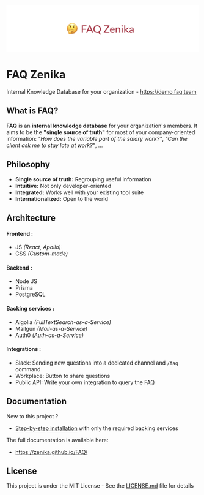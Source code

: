 ![FAQ Zenika](https://raw.githubusercontent.com/Zenika/FAQ/master/docs/src/banner_img.png)

# FAQ Zenika

Internal Knowledge Database for your organization - https://demo.faq.team

## What is FAQ?

**FAQ** is an **internal knowledge database** for your organization's members. It aims to be the **"single source of truth"** for most of your company-oriented information: _"How does the variable part of the salary work?"_, _"Can the client ask me to stay late at work?"_, ...

## Philosophy

- **Single source of truth:** Regrouping useful information
- **Intuitive:** Not only developer-oriented
- **Integrated:** Works well with your existing tool suite
- **Internationalized:** Open to the world

## Architecture

#### Frontend :

- JS _(React, Apollo)_
- CSS _(Custom-made)_

#### Backend :

- Node JS
- Prisma
- PostgreSQL

#### Backing services :

- Algolia _(FullTextSearch-as-a-Service)_
- Mailgun _(Mail-as-a-Service)_
- Auth0 _(Auth-as-a-Service)_

#### Integrations :

- Slack: Sending new questions into a dedicated channel and `/faq` command
- Workplace: Button to share questions
- Public API: Write your own integration to query the FAQ

## Documentation

New to this project ?

- [Step-by-step installation](https://zenika.github.io/FAQ/#/getting-started) with only the required backing services

The full documentation is available here:

- https://zenika.github.io/FAQ/

## License

This project is under the MIT License - See the [LICENSE.md](https://github.com/Zenika/FAQ/blob/master/LICENSE.md) file for details
